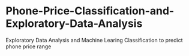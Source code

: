 # Phone-Price-Classification-and-Exploratory-Data-Analysis
Exploratory Data Analysis and Machine Learing Classification to predict phone price range 
